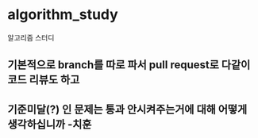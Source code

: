 # algorithm_study
알고리즘 스터디

## 기본적으로 branch를 따로 파서 pull request로 다같이 코드 리뷰도 하고 <br>
## 기준미달(?) 인 문제는 통과 안시켜주는거에 대해 어떻게 생각하십니까 -치훈
